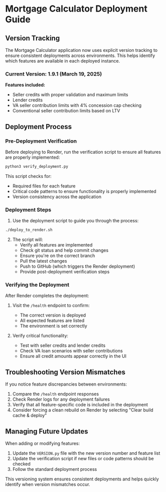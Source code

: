 # Mortgage Calculator Deployment Guide

## Version Tracking

The Mortgage Calculator application now uses explicit version tracking to ensure consistent deployments across environments. This helps identify which features are available in each deployed instance.

### Current Version: 1.9.1 (March 19, 2025)

**Features included:**
- Seller credits with proper validation and maximum limits
- Lender credits
- VA seller contribution limits with 4% concession cap checking
- Conventional seller contribution limits based on LTV

## Deployment Process

### Pre-Deployment Verification

Before deploying to Render, run the verification script to ensure all features are properly implemented:

```bash
python3 verify_deployment.py
```

This script checks for:
- Required files for each feature
- Critical code patterns to ensure functionality is properly implemented
- Version consistency across the application

### Deployment Steps

1. Use the deployment script to guide you through the process:

```bash
./deploy_to_render.sh
```

2. The script will:
   - Verify all features are implemented
   - Check git status and help commit changes
   - Ensure you're on the correct branch
   - Pull the latest changes
   - Push to GitHub (which triggers the Render deployment)
   - Provide post-deployment verification steps

### Verifying the Deployment

After Render completes the deployment:

1. Visit the `/health` endpoint to confirm:
   - The correct version is deployed
   - All expected features are listed
   - The environment is set correctly

2. Verify critical functionality:
   - Test with seller credits and lender credits
   - Check VA loan scenarios with seller contributions
   - Ensure all credit amounts appear correctly in the UI

## Troubleshooting Version Mismatches

If you notice feature discrepancies between environments:

1. Compare the `/health` endpoint responses
2. Check Render logs for any deployment failures
3. Verify that all feature-specific code is included in the deployment
4. Consider forcing a clean rebuild on Render by selecting "Clear build cache & deploy"

## Managing Future Updates

When adding or modifying features:

1. Update the `VERSION.py` file with the new version number and feature list
2. Update the verification script if new files or code patterns should be checked
3. Follow the standard deployment process

This versioning system ensures consistent deployments and helps quickly identify when version mismatches occur.
